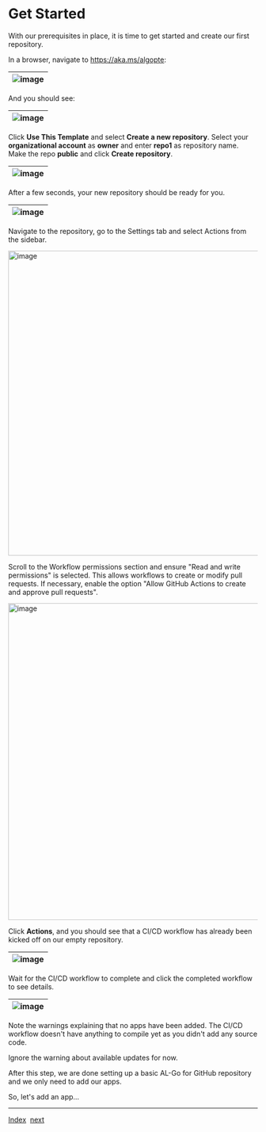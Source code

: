 # Get Started

With our prerequisites in place, it is time to get started and create our first repository.

In a browser, navigate to https://aka.ms/algopte:

| ![image](https://github.com/microsoft/AL-Go/assets/10775043/1c6a3d1d-b712-4837-9654-58fccbdd911e) |
|-|

And you should see:

| ![image](https://github.com/microsoft/AL-Go/assets/10775043/7e74715a-0e9a-4f7a-b261-a7107fad8888) |
|-|

Click **Use This Template** and select **Create a new repository**. Select your **organizational account** as **owner** and enter **repo1** as repository name. Make the repo **public** and click **Create repository**.

| ![image](https://github.com/microsoft/AL-Go/assets/10775043/32ce5b05-b347-4174-b83d-e344756f2d06) |
|-|

After a few seconds, your new repository should be ready for you.

| ![image](https://github.com/microsoft/AL-Go/assets/10775043/11d7f51d-f38c-4163-a929-a55f2360911d) |
|-|

Navigate to the repository, go to the Settings tab and select Actions from the sidebar.

<img width="615" alt="image" src="https://github.com/user-attachments/assets/c31b601c-73e7-4908-98de-32b6529145fc" />

Scroll to the Workflow permissions section and ensure "Read and write permissions" is selected. This allows workflows to create or modify pull requests.
If necessary, enable the option "Allow GitHub Actions to create and approve pull requests".

<img width="639" alt="image" src="https://github.com/user-attachments/assets/954430bb-3c84-4235-89b2-ee0128631c44" />

Click **Actions**, and you should see that a CI/CD workflow has already been kicked off on our empty repository.

| ![image](https://github.com/microsoft/AL-Go/assets/10775043/e13fc12d-c36d-4014-bbe5-0f8003c90bb0) |
|-|

Wait for the CI/CD workflow to complete and click the completed workflow to see details.

| ![image](https://github.com/microsoft/AL-Go/assets/10775043/cc181fb1-0496-45aa-87c5-69fd000d772f) |
|-|

Note the warnings explaining that no apps have been added. The CI/CD workflow doesn't have anything to compile yet as you didn't add any source code.

Ignore the warning about available updates for now.

After this step, we are done setting up a basic AL-Go for GitHub repository and we only need to add our apps.

So, let's add an app...

______________________________________________________________________

[Index](Index.md)  [next](AddAnApp.md)

